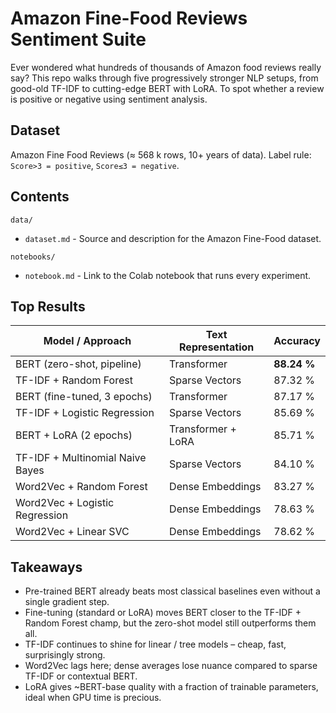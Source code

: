 # Amazon Fine-Food Reviews Sentiment Suite

Ever wondered what hundreds of thousands of Amazon food reviews really say? This repo walks through five progressively stronger NLP setups, from good-old TF-IDF to cutting-edge BERT with LoRA. To spot whether a review is positive or negative using sentiment analysis.

## Dataset  

Amazon Fine Food Reviews (≈ 568 k rows, 10+ years of data).
Label rule: `Score>3 = positive`, `Score≤3 = negative`.

## Contents  

`data/`
- `dataset.md` - Source and description for the Amazon Fine-Food dataset.

`notebooks/`   
- `notebook.md` - Link to the Colab notebook that runs every experiment.

## Top Results  

| Model / Approach                 | Text Representation | Accuracy    |
| -------------------------------- | ------------------- | ----------- |
| BERT (zero-shot, pipeline)       | Transformer         | **88.24 %** |
| TF-IDF + Random Forest           | Sparse Vectors      | 87.32 %     |
| BERT (fine-tuned, 3 epochs)      | Transformer         | 87.17 %     |
| TF-IDF + Logistic Regression     | Sparse Vectors      | 85.69 %     |
| BERT + LoRA (2 epochs)           | Transformer + LoRA  | 85.71 %     |
| TF-IDF + Multinomial Naive Bayes | Sparse Vectors      | 84.10 %     |
| Word2Vec + Random Forest         | Dense Embeddings    | 83.27 %     |
| Word2Vec + Logistic Regression   | Dense Embeddings    | 78.63 %     |
| Word2Vec + Linear SVC            | Dense Embeddings    | 78.62 %     |

## Takeaways    

- Pre-trained BERT already beats most classical baselines even without a single gradient step.
- Fine-tuning (standard or LoRA) moves BERT closer to the TF-IDF + Random Forest champ, but the zero-shot model still outperforms them all.
- TF-IDF continues to shine for linear / tree models – cheap, fast, surprisingly strong.
- Word2Vec lags here; dense averages lose nuance compared to sparse TF-IDF or contextual BERT.
- LoRA gives ~BERT-base quality with a fraction of trainable parameters, ideal when GPU time is precious.  

